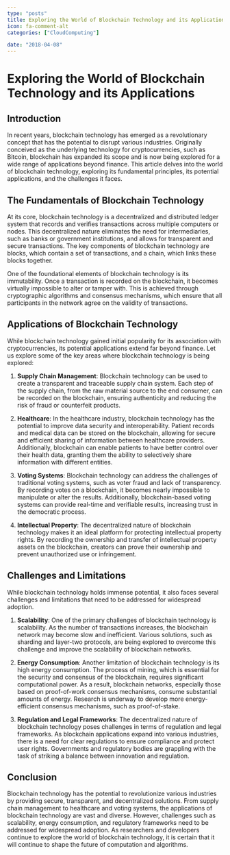 ```yaml
---
type: "posts"
title: Exploring the World of Blockchain Technology and its Applications
icon: fa-comment-alt
categories: ["CloudComputing"]

date: "2018-04-08"
---
```




# Exploring the World of Blockchain Technology and its Applications

## Introduction

In recent years, blockchain technology has emerged as a revolutionary concept that has the potential to disrupt various industries. Originally conceived as the underlying technology for cryptocurrencies, such as Bitcoin, blockchain has expanded its scope and is now being explored for a wide range of applications beyond finance. This article delves into the world of blockchain technology, exploring its fundamental principles, its potential applications, and the challenges it faces.

## The Fundamentals of Blockchain Technology

At its core, blockchain technology is a decentralized and distributed ledger system that records and verifies transactions across multiple computers or nodes. This decentralized nature eliminates the need for intermediaries, such as banks or government institutions, and allows for transparent and secure transactions. The key components of blockchain technology are blocks, which contain a set of transactions, and a chain, which links these blocks together.

One of the foundational elements of blockchain technology is its immutability. Once a transaction is recorded on the blockchain, it becomes virtually impossible to alter or tamper with. This is achieved through cryptographic algorithms and consensus mechanisms, which ensure that all participants in the network agree on the validity of transactions.

## Applications of Blockchain Technology

While blockchain technology gained initial popularity for its association with cryptocurrencies, its potential applications extend far beyond finance. Let us explore some of the key areas where blockchain technology is being explored:

1. **Supply Chain Management**: Blockchain technology can be used to create a transparent and traceable supply chain system. Each step of the supply chain, from the raw material source to the end consumer, can be recorded on the blockchain, ensuring authenticity and reducing the risk of fraud or counterfeit products.

2. **Healthcare**: In the healthcare industry, blockchain technology has the potential to improve data security and interoperability. Patient records and medical data can be stored on the blockchain, allowing for secure and efficient sharing of information between healthcare providers. Additionally, blockchain can enable patients to have better control over their health data, granting them the ability to selectively share information with different entities.

3. **Voting Systems**: Blockchain technology can address the challenges of traditional voting systems, such as voter fraud and lack of transparency. By recording votes on a blockchain, it becomes nearly impossible to manipulate or alter the results. Additionally, blockchain-based voting systems can provide real-time and verifiable results, increasing trust in the democratic process.

4. **Intellectual Property**: The decentralized nature of blockchain technology makes it an ideal platform for protecting intellectual property rights. By recording the ownership and transfer of intellectual property assets on the blockchain, creators can prove their ownership and prevent unauthorized use or infringement.

## Challenges and Limitations

While blockchain technology holds immense potential, it also faces several challenges and limitations that need to be addressed for widespread adoption.

1. **Scalability**: One of the primary challenges of blockchain technology is scalability. As the number of transactions increases, the blockchain network may become slow and inefficient. Various solutions, such as sharding and layer-two protocols, are being explored to overcome this challenge and improve the scalability of blockchain networks.

2. **Energy Consumption**: Another limitation of blockchain technology is its high energy consumption. The process of mining, which is essential for the security and consensus of the blockchain, requires significant computational power. As a result, blockchain networks, especially those based on proof-of-work consensus mechanisms, consume substantial amounts of energy. Research is underway to develop more energy-efficient consensus mechanisms, such as proof-of-stake.

3. **Regulation and Legal Frameworks**: The decentralized nature of blockchain technology poses challenges in terms of regulation and legal frameworks. As blockchain applications expand into various industries, there is a need for clear regulations to ensure compliance and protect user rights. Governments and regulatory bodies are grappling with the task of striking a balance between innovation and regulation.

## Conclusion

Blockchain technology has the potential to revolutionize various industries by providing secure, transparent, and decentralized solutions. From supply chain management to healthcare and voting systems, the applications of blockchain technology are vast and diverse. However, challenges such as scalability, energy consumption, and regulatory frameworks need to be addressed for widespread adoption. As researchers and developers continue to explore the world of blockchain technology, it is certain that it will continue to shape the future of computation and algorithms.